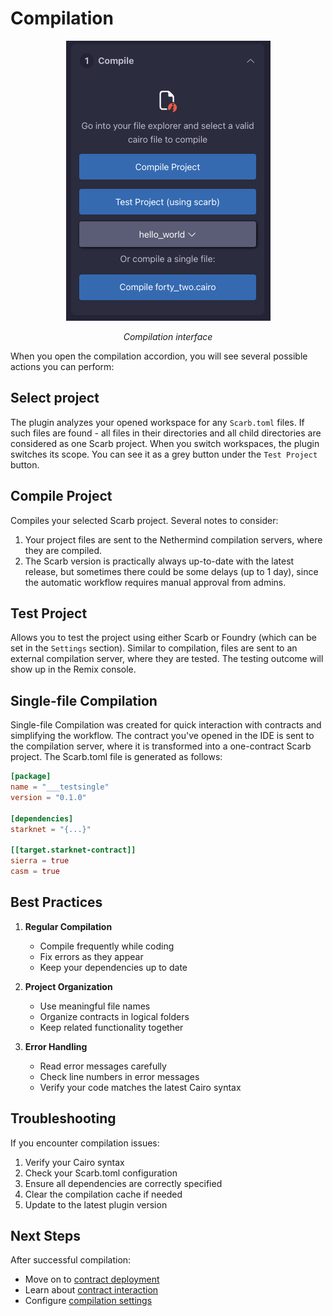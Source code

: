 # Compilation

<div align="center">
  <img src="../../resources/compile.png" alt="Compilation interface">
  <p><em>Compilation interface</em></p>
</div>
When you open the compilation accordion, you will see several possible actions you can perform:

## Select project

The plugin analyzes your opened workspace for any `Scarb.toml` files. If such files are found - all files in their directories and all child directories are considered as one Scarb project. When you switch workspaces, the plugin switches its scope. You can see it as a grey button under the `Test Project` button.

## Compile Project

Compiles your selected Scarb project. Several notes to consider:
1. Your project files are sent to the Nethermind compilation servers, where they are compiled.
2. The Scarb version is practically always up-to-date with the latest release, but sometimes there could be some delays (up to 1 day), since the automatic workflow requires manual approval from admins.

## Test Project

Allows you to test the project using either Scarb or Foundry (which can be set in the `Settings` section). Similar to compilation, files are sent to an external compilation server, where they are tested. The testing outcome will show up in the Remix console.

## Single-file Compilation

Single-file Compilation was created for quick interaction with contracts and simplifying the workflow. The contract you've opened in the IDE is sent to the compilation server, where it is transformed into a one-contract Scarb project. The Scarb.toml file is generated as follows:

```toml
[package]
name = "___testsingle"
version = "0.1.0"

[dependencies]
starknet = "{...}"

[[target.starknet-contract]]
sierra = true
casm = true
```

## Best Practices

1. **Regular Compilation**
   - Compile frequently while coding
   - Fix errors as they appear
   - Keep your dependencies up to date

2. **Project Organization**
   - Use meaningful file names
   - Organize contracts in logical folders
   - Keep related functionality together

3. **Error Handling**
   - Read error messages carefully
   - Check line numbers in error messages
   - Verify your code matches the latest Cairo syntax

## Troubleshooting

If you encounter compilation issues:
1. Verify your Cairo syntax
2. Check your Scarb.toml configuration
3. Ensure all dependencies are correctly specified
4. Clear the compilation cache if needed
5. Update to the latest plugin version

## Next Steps

After successful compilation:
- Move on to [contract deployment](./deployment.md)
- Learn about [contract interaction](./interaction.md)
- Configure [compilation settings](./settings.md)